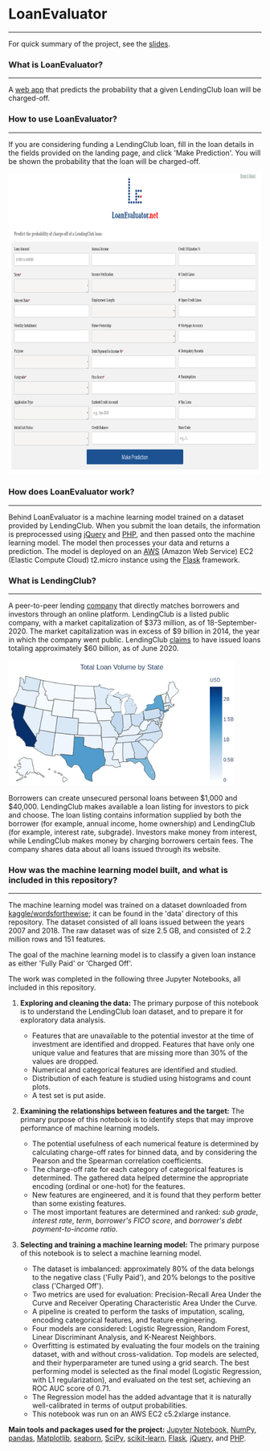 # LoanEvaluator
---

For quick summary of the project, see the 
[slides](slides.pdf).

### What is LoanEvaluator?
---

A 
[web app](http://www.loanevaluator.net) 
that predicts the probability 
that a given LendingClub loan will be charged-off.


### How to use LoanEvaluator?
---

If you are considering funding a LendingClub loan, fill in the
loan details in the fields provided on the landing page, and click
'Make Prediction'. You will be shown the probability that 
the loan will be charged-off.

<img src='images/landing_page.png' width='900px' height='600px'>


### How does LoanEvaluator work?
---

Behind LoanEvaluator is a machine learning model trained on a dataset 
provided by LendingClub. When you submit the loan details, the information
is preprocessed using 
[jQuery](http://jquery.com)
and 
[PHP](http://www.php.net),
and then passed onto the machine learning model. The model then processes your
data and returns a prediction. The model is deployed on an 
[AWS](http://aws.amazon.com)
(Amazon Web Service) EC2 (Elastic Compute Cloud) t2.micro instance using the 
[Flask](http://palletsprojects.com/p/flask)
framework. 


### What is LendingClub?
---

A peer-to-peer lending 
[company](http://www.lendingclub.com) 
that directly matches borrowers and investors through an online platform. 
LendingClub is a listed public company, with a market capitalization of $373 
million, as of 18-September-2020. The market capitalization was in excess of 
$9 billion in 2014, the year in which the company went public. LendingClub 
[claims](http://www.lendingclub.com/info/statistics.action) 
to have issued loans totaling approximately $60 billion, as of June 2020.

<img src='images/loan_map.png' width='450px' height='250px'>

Borrowers can create unsecured personal loans between $1,000 and $40,000.
LendingClub makes available a loan listing for investors to
pick and choose. The loan listing contains information supplied
by both the borrower (for example, annual income, home ownership) and 
LendingClub (for example, interest rate, subgrade). Investors make money 
from interest, while LendingClub makes money by charging borrowers 
certain fees. The company shares data about all loans issued through its 
website.


### How was the machine learning model built, and what is included in this repository?
---

The machine learning model was trained on a dataset downloaded from 
[kaggle/wordsforthewise](http://www.kaggle.com/wordsforthewise/lending-club);
it can be found in the 'data' directory of this repository. The dataset 
consisted of all loans issued between the years 2007 and 2018. The raw dataset 
was of size 2.5 GB, and consisted of 2.2 million rows and 151 features. 

The goal of the machine learning model is to classify 
a given loan instance as either 'Fully Paid' or 'Charged Off'.

The work was completed in the following three Jupyter Notebooks, all
included in this repository.

1. **Exploring and cleaning the data:**
The primary purpose of this notebook is to understand the LendingClub loan 
dataset, and to prepare it for exploratory data analysis. 
    - Features that are unavailable to the potential investor at the time of 
investment are identified and dropped. Features that have only 
one unique value and features that are missing more than 30% of the values 
are dropped.
    - Numerical and categorical features are identified and studied. 
    - Distribution of each feature is studied using histograms and 
count plots.
    - A test set is put aside.

2. **Examining the relationships between features and the target:**
The primary purpose of this notebook is to identify steps that may improve 
performance of machine learning models.
    - The potential usefulness of each numerical feature is determined 
by calculating charge-off rates for binned data, and by considering the Pearson 
and the Spearman correlation coefficients.
    - The charge-off rate for each category of categorical features
is determined. The gathered data helped determine the appropriate encoding 
(ordinal or one-hot) for the features.
    - New features are engineered, and it is found that they perform
better than some existing features.
    - The most important features are determined and ranked: *sub grade*, 
*interest rate*, *term*, *borrower's FICO score*, and 
*borrower's debt payment-to-income ratio*.

3. **Selecting and training a machine learning model:**
The primary purpose of this notebook is to select a machine learning model. 
    - The dataset is imbalanced: approximately 80% of the data belongs 
to the negative class ('Fully Paid'), and 20% belongs to the positive class 
('Charged Off'). 
    - Two metrics are used for evaluation:
Precision-Recall Area Under the Curve and Receiver Operating 
Characteristic Area Under the Curve. 
    - A pipeline is created to perform the tasks of imputation, scaling,
encoding categorical features, and feature engineering.
    - Four models are considered: Logistic Regression, Random Forest, 
Linear Discriminant Analysis, and K-Nearest Neighbors. 
    - Overfitting is estimated
by evaluating the four models on the training dataset, with and without 
cross-validation. Top models are selected, and their hyperparameter are
tuned using a grid search. The best performing model is selected
as the final model (Logistic Regression, with L1 regularization), and 
evaluated on the test set, achieving an ROC AUC score of 0.71.
    - The Regression model has the added advantage that it is naturally 
well-calibrated in terms of output probabilities.
    - This notebook was run on an AWS EC2 c5.2xlarge instance.

**Main tools and packages used for the project:** 
[Jupyter Notebook](http://jupyter.org), 
[NumPy](http://numpy.org), 
[pandas](http://pandas.pydata.org), 
[Matplotlib](http://matplotlib.org), 
[seaborn](http://seaborn.pydata.org), 
[SciPy](http://www.scipy.org),
[scikit-learn](http://scikit-learn.org),
[Flask](http://palletsprojects.com/p/flask),
[jQuery](http://jquery.com), 
and 
[PHP](http://www.php.net).

